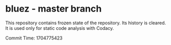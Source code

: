 # bluez - master branch

This repository contains frozen state of the repository.
Its history is cleared. It is used only for static code
analysis with Codacy.

Commit Time: 1704775423